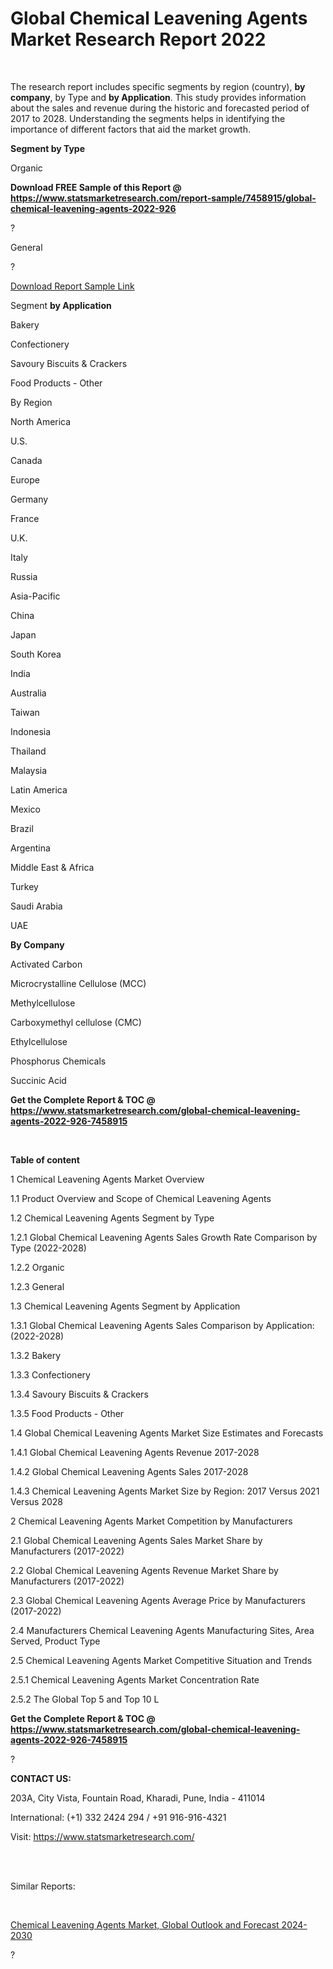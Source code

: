 <h1>Global Chemical Leavening Agents Market Research Report 2022</h1><br/><p>The research report includes specific segments by region (country), <strong>by company</strong>, by Type and <strong>by Application</strong>. This study provides information about the sales and revenue during the historic and forecasted period of 2017 to 2028. Understanding the segments helps in identifying the importance of different factors that aid the market growth.</p>
 
 
 
 <p><strong>Segment by Type</strong></p>
 
 
 
 <p>Organic</p>
 
 
 
 <div><b>Download FREE Sample of this Report @ <a href="https://www.statsmarketresearch.com/download-free-sample/7458915/global-chemical-leavening-agents-2022-926">https://www.statsmarketresearch.com/report-sample/7458915/global-chemical-leavening-agents-2022-926</a></b></div>
 
 
 
 <p>? </p>
 
 
 
 <p>General</p>
 
 
 
 <p>? </p>
 
 
 
 <p><a href="https://www.statsmarketresearch.com/download-free-sample/7458915/global-chemical-leavening-agents-2022-926">Download Report Sample Link</a></p>
 
 
 
 <p>Segment <strong>by Application</strong></p>
 
 
 
 <p>Bakery</p>
 
 
 
 <p>Confectionery</p>
 
 
 
 <p>Savoury Biscuits & Crackers</p>
 
 
 
 <p>Food Products - Other</p>
 
 
 
 <p>By Region</p>
 
 
 
 <p>North America</p>
 
 
 
 <p>U.S.</p>
 
 
 
 <p>Canada</p>
 
 
 
 <p>Europe</p>
 
 
 
 <p>Germany</p>
 
 
 
 <p>France</p>
 
 
 
 <p>U.K.</p>
 
 
 
 <p>Italy</p>
 
 
 
 <p>Russia</p>
 
 
 
 <p>Asia-Pacific</p>
 
 
 
 <p>China</p>
 
 
 
 <p>Japan</p>
 
 
 
 <p>South Korea</p>
 
 
 
 <p>India</p>
 
 
 
 <p>Australia</p>
 
 
 
 <p>Taiwan</p>
 
 
 
 <p>Indonesia</p>
 
 
 
 <p>Thailand</p>
 
 
 
 <p>Malaysia</p>
 
 
 
 <p>Latin America</p>
 
 
 
 <p>Mexico</p>
 
 
 
 <p>Brazil</p>
 
 
 
 <p>Argentina</p>
 
 
 
 <p>Middle East & Africa</p>
 
 
 
 <p>Turkey</p>
 
 
 
 <p>Saudi Arabia</p>
 
 
 
 <p>UAE</p>
 
 
 
 <p><strong>By Company</strong></p>
 
 
 
 <p>Activated Carbon</p>
 
 
 
 <p>Microcrystalline Cellulose (MCC)</p>
 
 
 
 <p>Methylcellulose</p>
 
 
 
 <p>Carboxymethyl cellulose (CMC)</p>
 
 
 
 <p>Ethylcellulose</p>
 
 
 
 <p>Phosphorus Chemicals</p>
 
 
 
 <p>Succinic Acid</p>
 
 
 
 <div><b>Get the Complete Report & TOC @ <a href="https://www.statsmarketresearch.com/global-chemical-leavening-agents-2022-926-7458915">https://www.statsmarketresearch.com/global-chemical-leavening-agents-2022-926-7458915</a></b></div>
 
 
 
 <p><br />
 
 <b>Table of content</b></p>
 
 
 
 <p>1 Chemical Leavening Agents Market Overview<br />
 
 1.1 Product Overview and Scope of Chemical Leavening Agents<br />
 
 1.2 Chemical Leavening Agents Segment by Type<br />
 
 1.2.1 Global Chemical Leavening Agents Sales Growth Rate Comparison by Type (2022-2028)<br />
 
 1.2.2 Organic<br />
 
 1.2.3 General<br />
 
 1.3 Chemical Leavening Agents Segment by Application<br />
 
 1.3.1 Global Chemical Leavening Agents Sales Comparison by Application: (2022-2028)<br />
 
 1.3.2 Bakery<br />
 
 1.3.3 Confectionery<br />
 
 1.3.4 Savoury Biscuits & Crackers<br />
 
 1.3.5 Food Products - Other<br />
 
 1.4 Global Chemical Leavening Agents Market Size Estimates and Forecasts<br />
 
 1.4.1 Global Chemical Leavening Agents Revenue 2017-2028<br />
 
 1.4.2 Global Chemical Leavening Agents Sales 2017-2028<br />
 
 1.4.3 Chemical Leavening Agents Market Size by Region: 2017 Versus 2021 Versus 2028<br />
 
 2 Chemical Leavening Agents Market Competition by Manufacturers<br />
 
 2.1 Global Chemical Leavening Agents Sales Market Share by Manufacturers (2017-2022)<br />
 
 2.2 Global Chemical Leavening Agents Revenue Market Share by Manufacturers (2017-2022)<br />
 
 2.3 Global Chemical Leavening Agents Average Price by Manufacturers (2017-2022)<br />
 
 2.4 Manufacturers Chemical Leavening Agents Manufacturing Sites, Area Served, Product Type<br />
 
 2.5 Chemical Leavening Agents Market Competitive Situation and Trends<br />
 
 2.5.1 Chemical Leavening Agents Market Concentration Rate<br />
 
 2.5.2 The Global Top 5 and Top 10 L</p>
 
 
 
 <div><b>Get the Complete Report & TOC @ <a href="https://www.statsmarketresearch.com/global-chemical-leavening-agents-2022-926-7458915">https://www.statsmarketresearch.com/global-chemical-leavening-agents-2022-926-7458915</a></b></div>
 
 
 
 <p>? </p>
 
 
 
 <p><b>CONTACT US:</b><br />
 
 203A, City Vista, Fountain Road, Kharadi, Pune, India - 411014<br />
 
 International: (+1) 332 2424 294 / +91 916-916-4321<br />
 
 Visit: <a href="https://www.statsmarketresearch.com/">https://www.statsmarketresearch.com/</a><br />
 
 <br />
 
 <br />
 
 Similar Reports:<br />
 
 <br />
 
 <a href="https://www.statsmarketresearch.com/global-chemical-leavening-agents-forecast-2024-2030-409-7901520">Chemical Leavening Agents Market, Global Outlook and Forecast 2024-2030</a><br />
 
 ? </p>